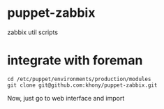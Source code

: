 puppet-zabbix
===========
zabbix util scripts

integrate with foreman
=====
```
cd /etc/puppet/environments/production/modules
git clone git@github.com:khony/puppet-zabbix.git
```

Now, just go to web interface and import
